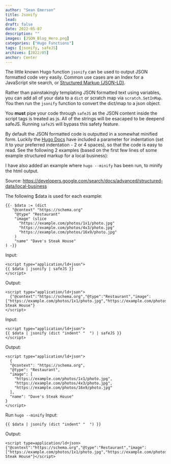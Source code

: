 ```yaml
---
author: "Sean Emerson"
title: Jsonify
lead:
draft: false
date: 2022-05-07
description: ""
images: [JSON_Blog_Hero.png]
categories: ["Hugo Functions"]
tags: [jsonify, safeJS]
archives: [2022/05]
anchor: Center
---
```

The little known Hugo function `jsonify` can be used to output JSON formatted code very easily. Common use cases are an Index for a JavaScript site search, or [Structured Markup (JSON-LD)](https://developers.google.com/search/docs/advanced/structured-data/intro-structured-data).

<!--more-->
Rather than painstakingly templating JSON formatted text using variables, you can add all of your data to a `dict` or scratch map via `scratch.SetInMap`. You then run the `jsonify` function to convert the dict/map to a json object.

You **must** pipe your code through `safeJS` as the JSON content inside the script tags is treated as js. All of the strings will be esacaped to be deepend safeJS. Running `safeJS` will bypass this safety feature.

By default the JSON formatted code is outputted in a somewhat minified form. Luckily the [Hugo Docs](https://gohugo.io/functions/jsonify/) have included a parameter for indentation (set it to your preferred indentation - 2 or 4 spaces), so that the code is easy to read. See the following 2 examples (based on the first few lines of some example structured markup for a local business):

I have also added an example where `hugo --minify` has been run, to minify the html output.

Source: <https://developers.google.com/search/docs/advanced/structured-data/local-business>

The following $data is used for each example:

```go-html-template
{{- $data := (dict 
   "@context" "https://schema.org"
    "@type" "Restaurant"
    "image" (slice 
      "https://example.com/photos/1x1/photo.jpg"
      "https://example.com/photos/4x3/photo.jpg"
      "https://example.com/photos/16x9/photo.jpg"
    )
    "name" "Dave's Steak House"
) -}}
```

Input:

```go-html-template
<script type="application/ld+json">
{{ $data | jsonify | safeJS }}
</script>
```

Output:

```go-html-template
<script type="application/ld+json">
  {"@context":"https://schema.org","@type":"Restaurant","image":["https://example.com/photos/1x1/photo.jpg","https://example.com/photos/4x3/photo.jpg","https://example.com/photos/16x9/photo.jpg"],"name":"Dave's Steak House"}
</script>
```

Input:

```go-html-template
<script type="application/ld+json">
{{ $data | jsonify (dict "indent" "  ") | safeJS }}
</script>
```

Output:

```go-html-template
<script type="application/ld+json">
  {
  "@context": "https://schema.org",
  "@type": "Restaurant",
  "image": [
    "https://example.com/photos/1x1/photo.jpg",
    "https://example.com/photos/4x3/photo.jpg",
    "https://example.com/photos/16x9/photo.jpg"
  ],
  "name": "Dave's Steak House"
}
</script>
```

Run `hugo --minify` Input:

```go-html-template
{{ $data | jsonify (dict "indent" "  ") }}
```

Output:

```go-html-template
<script type=application/ld+json>{"@context":"https://schema.org","@type":"Restaurant","image":["https://example.com/photos/1x1/photo.jpg","https://example.com/photos/4x3/photo.jpg","https://example.com/photos/16x9/photo.jpg"],"name":"Dave's Steak House"}</script>
```
